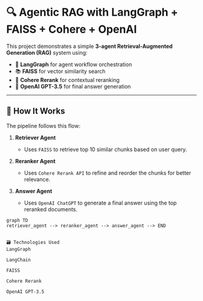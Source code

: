 # 🔍 Agentic RAG with LangGraph + FAISS + Cohere + OpenAI

This project demonstrates a simple **3-agent Retrieval-Augmented Generation (RAG)** system using:

- 🧠 **LangGraph** for agent workflow orchestration
- 📚 **FAISS** for vector similarity search
- 🎯 **Cohere Rerank** for contextual reranking
- 💬 **OpenAI GPT-3.5** for final answer generation

---

## 📌 How It Works

The pipeline follows this flow:

1. **Retriever Agent**
   - Uses `FAISS` to retrieve top 10 similar chunks based on user query.
   
2. **Reranker Agent**
   - Uses `Cohere Rerank API` to refine and reorder the chunks for better relevance.

3. **Answer Agent**
   - Uses `OpenAI ChatGPT` to generate a final answer using the top reranked documents.

```mermaid
graph TD
retriever_agent --> reranker_agent --> answer_agent --> END


🗃️ Technologies Used
LangGraph

LangChain

FAISS

Cohere Rerank

OpenAI GPT-3.5
